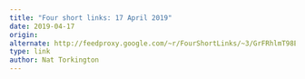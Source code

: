 ```yaml
---
title: "Four short links: 17 April 2019"
date: 2019-04-17
origin: 
alternate: http://feedproxy.google.com/~r/FourShortLinks/~3/GrFRhlmT98E/four-short-links-17-april-2019
type: link
author: Nat Torkington
---
```


